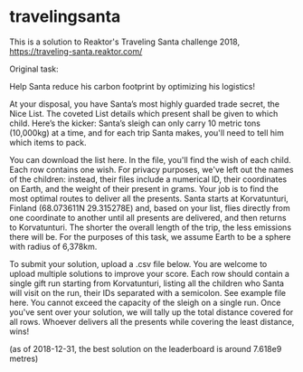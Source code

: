 # travelingsanta

This is a solution to Reaktor's Traveling Santa challenge 2018, https://traveling-santa.reaktor.com/

Original task:

Help Santa reduce his carbon footprint by optimizing his logistics!

At your disposal, you have Santa’s most highly guarded trade secret, the Nice List. The coveted List details which present shall be given to which child. Here’s the kicker: Santa’s sleigh can only carry 10 metric tons (10,000kg) at a time, and for each trip Santa makes, you'll need to tell him which items to pack.

You can download the list here. In the file, you'll find the wish of each child. Each row contains one wish. For privacy purposes, we've left out the names of the children: instead, their files include a numerical ID, their coordinates on Earth, and the weight of their present in grams. Your job is to find the most optimal routes to deliver all the presents. Santa starts at Korvatunturi, Finland (68.073611N 29.315278E) and, based on your list, flies directly from one coordinate to another until all presents are delivered, and then returns to Korvatunturi. The shorter the overall length of the trip, the less emissions there will be. For the purposes of this task, we assume Earth to be a sphere with radius of 6,378km.

To submit your solution, upload a .csv file below. You are welcome to upload multiple solutions to improve your score. Each row should contain a single gift run starting from Korvatunturi, listing all the children who Santa will visit on the run, their IDs separated with a semicolon. See example file here. You cannot exceed the capacity of the sleigh on a single run. Once you've sent over your solution, we will tally up the total distance covered for all rows. Whoever delivers all the presents while covering the least distance, wins!

(as of 2018-12-31, the best solution on the leaderboard is around 7.618e9 metres)
